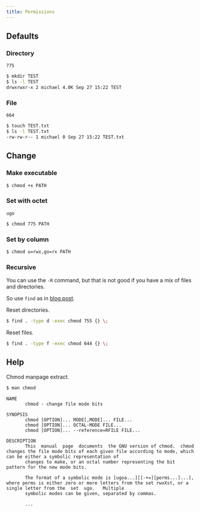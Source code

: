 ```yaml
---
title: Permissions
---
```


## Defaults

### Directory

```
775
```

```sh
$ mkdir TEST
$ ls -l TEST
drwxrwxr-x 2 michael 4.0K Sep 27 15:22 TEST
```

### File

```
664
```

```sh
$ touch TEST.txt
$ ls -l TEST.txt
-rw-rw-r-- 1 michael 0 Sep 27 15:22 TEST.txt
```

## Change

### Make executable

```sh
$ chmod +x PATH
```

### Set with octet

```
ugo
```

```sh
$ chmod 775 PATH
```

### Set by column

```sh
$ chmod u=rwx,go=rx PATH
```

### Recursive

You can use the `-R` command, but that is not good if you have a mix of files and directories.

So use `find` as in [blog post](https://linuxize.com/post/chmod-recursive/).


Reset directories.

```sh
$ find . -type d -exec chmod 755 {} \;
```

Reset files.

```sh
$ find . -type f -exec chmod 644 {} \;
```


## Help

Chmod manpage extract.

```sh
$ man chmod
```
```
NAME
       chmod - change file mode bits

SYNOPSIS
       chmod [OPTION]... MODE[,MODE]... FILE...
       chmod [OPTION]... OCTAL-MODE FILE...
       chmod [OPTION]... --reference=RFILE FILE...

DESCRIPTION
       This  manual  page  documents  the GNU version of chmod.  chmod changes the file mode bits of each given file according to mode, which can be either a symbolic representation of
       changes to make, or an octal number representing the bit pattern for the new mode bits.

       The format of a symbolic mode is [ugoa...][[-+=][perms...]...], where perms is either zero or more letters from the set rwxXst, or a single letter from the  set  ugo.   Multiple
       symbolic modes can be given, separated by commas.
       
       ...
```
